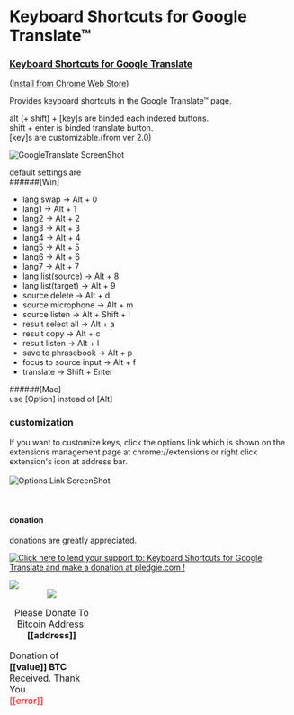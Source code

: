 Keyboard Shortcuts for Google Translate™
========================================

### [Keyboard Shortcuts for Google Translate](http://goo.gl/FBkb9)  
([Install from Chrome Web Store](http://goo.gl/FBkb9))  
  
  
Provides keyboard shortcuts in the Google Translate™ page.

alt (+ shift) + [key]s are binded each indexed buttons.  
shift + enter is binded translate button.  
[key]s are customizable.(from ver 2.0)  

![GoogleTranslate ScreenShot](https://raw.github.com/yamayamayamaji/Keyboard-Shortcuts-for-Google-Translate/master/ss-readme1.png)
  
default settings are  
######[Win]  
* lang swap -> Alt + 0  
* lang1 -> Alt + 1  
* lang2 -> Alt + 2  
* lang3 -> Alt + 3  
* lang4 -> Alt + 4  
* lang5 -> Alt + 5  
* lang6 -> Alt + 6  
* lang7 -> Alt + 7  
* lang list(source) -> Alt + 8  
* lang list(target) -> Alt + 9  
* source delete -> Alt + d  
* source microphone -> Alt + m  
* source listen -> Alt + Shift + l  
* result select all -> Alt + a  
* result copy -> Alt + c  
* result listen -> Alt + l  
* save to phrasebook -> Alt + p  
* focus to source input -> Alt + f  
* translate -> Shift + Enter  
  
######[Mac]  
use [Option] instead of [Alt]  
  
### customization
If you want to customize keys, click the options link which is shown on the extensions management page at chrome://extensions
or right click extension's icon at address bar.  
<br>
![Options Link ScreenShot](https://raw.github.com/yamayamayamaji/Keyboard-Shortcuts-for-Google-Translate/master/ss-readme2.png)  
<br>
<br>
#### donation
donations are greatly appreciated.  

<!--- pledgie (paypal) donation -->
<a href='https://pledgie.com/campaigns/30417'><img alt='Click here to lend your support to: Keyboard Shortcuts for Google Translate and make a donation at pledgie.com !' src='https://pledgie.com/campaigns/30417.png?skin_name=chrome' border='0' ></a>  
<!--- blockchain donation -->
<div style="font-size:16px;margin:10px 0;max-width:150px;height:auto;" class="blockchain-btn"
     data-address="185oE4UCF2QN7YEaowNRQGLJjxobz4UAqi"
     data-shared="false">
    <div class="blockchain stage-begin">
        <img src="https://blockchain.info/Resources/buttons/donate_64.png"/>
    </div>
    <div class="blockchain stage-loading" style="text-align:center">
        <img src="https://blockchain.info/Resources/loading-large.gif"/>
    </div>
    <div class="blockchain stage-ready">
         <p align="center">Please Donate To Bitcoin Address: <b>[[address]]</b></p>
         <p align="center" class="qr-code"></p>
    </div>
    <div class="blockchain stage-paid">
         Donation of <b>[[value]] BTC</b> Received. Thank You.
    </div>
    <div class="blockchain stage-error">
        <font color="red">[[error]]</font>
    </div>
</div>
<script type="text/javascript" src="https://ajax.googleapis.com/ajax/libs/jquery/1.8.0/jquery.min.js"></script>
<script type="text/javascript" src="https://blockchain.info/Resources/wallet/pay-now-button.js"></script>